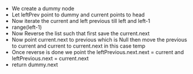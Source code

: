- We create a dummy node
- Let leftPrev point to dummy and current points to head
- Now iterate the current and left previous till left and left-1
- range(left-1)
- Now Reverse the list such that first save the current.next 
- Now point current.next to previous which is Null then move the previous to current and current to current.next in this case temp
- Once reverse is done we point the leftPrevious.next.next = current and leftPrevious.next = current.next
- return dummy.next